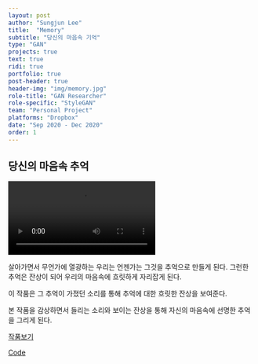 ```yaml
---
layout: post
author: "Sungjun Lee"
title:  "Memory"
subtitle: "당신의 마음속 기억"
type: "GAN"
projects: true
text: true
ridi: true
portfolio: true
post-header: true
header-img: "img/memory.jpg"
role-title: "GAN Researcher"
role-specific: "StyleGAN"
team: "Personal Project"
platforms: "Dropbox"
date: "Sep 2020 - Dec 2020"
order: 1
---
```


## 당신의 마음속 추억

![작품](img/video.mp4)

살아가면서 무언가에 열광하는 우리는 언젠가는 그것을 추억으로 만들게 된다. 그런한 추억은 잔상이 되어 우리의 마음속에 흐릿하게 자리잡게 된다.

이 작품은 그 추억이 가졌던 소리를 통해 추억에 대한 흐릿한 잔상을 보여준다.

본 작품을 감상하면서 들리는 소리와 보이는 잔상을 통해 자신의 마음속에 선명한 추억을 그리게 된다.

[작품보기](https://www.dropbox.com/sh/yte1xxq5pbsspg4/AACkg26uERffuuFPbvm2-E1-a?dl=0)

[Code](https://github.com/justHungryMan/stylegan2.git)